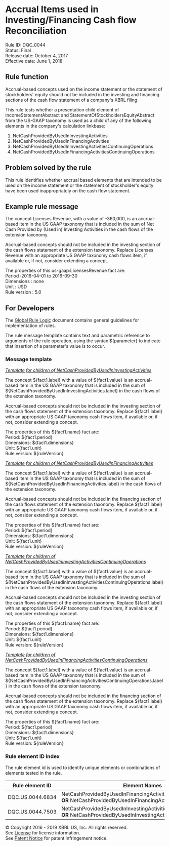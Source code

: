 # Accrual Items used in Investing/Financing Cash flow Reconciliation
Rule ID: DQC_0044  
Status:  Final  
Release date: October 4, 2017  
Effective date: June 1, 2018  

## Rule function

Accrual-based concepts used on the income statement or the statement of stockholders' equity should not be included in the investing and financing sections of the cash flow statement of a company's XBRL filing.

This rule tests whether a presentation child element of IncomeStatementAbstract and StatementOfStockholdersEquityAbstract from the US-GAAP taxonomy is used as a child of any of the following elements in the company's calculation linkbase:

1.  NetCashProvidedByUsedInInvestingActivities
2.  NetCashProvidedByUsedInFinancingActivities
3.  NetCashProvidedByUsedInInvestingActivitiesContinuingOperations
4.  NetCashProvidedByUsedInFinancingActivitiesContinuingOperations

## Problem solved by the rule

This rule identifies whether accrual based elements that are intended to be used on the income statement or the statement of stockholder's equity have been used inappropriately on the cash flow statement.

## Example rule message

The concept Licenses Revenue, with a value of -360,000, is an accrual-based item in the US GAAP taxonomy that is included in the sum of Net Cash Provided by (Used in) Investing Activities in the cash flows of the extension taxonomy.

Accrual-based concepts should not be included in the investing section of the cash flows statement of the extension taxonomy. Replace Licenses Revenue with an appropriate US GAAP taxonomy cash flows item, if available or, if not, consider extending a concept.

The properties of this us-gaap:LicensesRevenue fact are:  
Period :2016-04-01 to 2016-09-30  
Dimensions : none  
Unit : USD  
Rule version : 5.0

## For Developers

The [Global Rule Logic](https://xbrl.us/dqc_0001) document contains general guidelines for implementation of rules.

The rule message template contains text and parametric reference to arguments of the rule operation, using the syntax ${parameter} to indicate that insertion of a parameter's value is to occur.

### Message template

_<u>Template for children of NetCashProvidedByUsedInInvestingActivities</u>_

The concept ${fact1.label} with a value of ${fact1.value} is an accrual-based item in the US GAAP taxonomy that is included in the sum of ${NetCashProvidedByUsedInInvestingActivities.label} in the cash flows of the extension taxonomy.

Accrual-based concepts should not be included in the investing section of the cash flows statement of the extension taxonomy. Replace ${fact1.label} with an appropriate US GAAP taxonomy cash flows item, if available or, if not, consider extending a concept.

The properties of this ${fact1.name} fact are:  
Period: ${fact1.period}  
Dimensions: ${fact1.dimensions}  
Unit: ${fact1.unit}  
Rule version: ${ruleVersion}

_<u>Template for children of NetCashProvidedByUsedInFinancingActivities</u>_

The concept ${fact1.label} with a value of ${fact1.value} is an accrual-based item in the US GAAP taxonomy that is included in the sum of ${NetCashProvidedByUsedInFinancingActivities.label} in the cash flows of the extension taxonomy.

Accrual-based concepts should not be included in the financing section of the cash flows statement of the extension taxonomy. Replace ${fact1.label} with an appropriate US GAAP taxonomy cash flows item, if available or, if not, consider extending a concept.

The properties of this ${fact1.name} fact are:  
Period: ${fact1.period}  
Dimensions: ${fact1.dimensions}  
Unit: ${fact1.unit}  
Rule version: ${ruleVersion}

_<u>Template for children of NetCashProvidedByUsedInInvestingActivitiesContinuingOperations</u>_

The concept ${fact1.label} with a value of ${fact1.value} is an accrual-based item in the US GAAP taxonomy that is included in the sum of ${NetCashProvidedByUsedInInvestingActivitiesContinuingOperations.label} in the cash flows of the extension taxonomy.

Accrual-based concepts should not be included in the investing section of the cash flows statement of the extension taxonomy. Replace ${fact1.label} with an appropriate US GAAP taxonomy cash flows item, if available or, if not, consider extending a concept.

The properties of this ${fact1.name} fact are:  
Period: ${fact1.period}  
Dimensions: ${fact1.dimensions}  
Unit: ${fact1.unit}  
Rule version: ${ruleVersion}

_<u>Template for children of NetCashProvidedByUsedInFinancingActivitiesContinuingOperations</u>_

The concept ${fact1.label} with a value of ${fact1.value} is an accrual-based item in the US GAAP taxonomy that is included in the sum of ${NetCashProvidedByUsedInFinancingActivitiesContinuingOperations.label} in the cash flows of the extension taxonomy.

Accrual-based concepts should not be included in the financing section of the cash flows statement of the extension taxonomy. Replace ${fact1.label} with an appropriate US GAAP taxonomy cash flows item, if available or, if not, consider extending a concept.

The properties of this ${fact1.name} fact are:  
Period: ${fact1.period}  
Dimensions: ${fact1.dimensions}  
Unit: ${fact1.unit}  
Rule version: ${ruleVersion}

### Rule element ID index

The rule element id is used to identify unique elements or combinations of elements tested in the rule. 

| Rule element ID | Element Names |
| --- | --- |
| DQC.US.0044.6834 | NetCashProvidedByUsedInFinancingActivitiesContinuingOperations **OR** NetCashProvidedByUsedInFinancingActivities |
| DQC.US.0044.7503 | NetCashProvidedByUsedInInvestingActivitiesContinuingOperations **OR** NetCashProvidedByUsedInInvestingActivities |

© Copyright 2016 - 2019 XBRL US, Inc. All rights reserved.   
See [License](https://xbrl.us/dqc-license) for license information.  
See [Patent Notice](https://xbrl.us/dqc-patent) for patent infringement notice.
